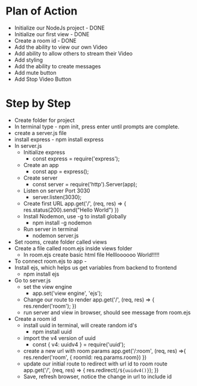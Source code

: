# Plan of Action

- Initialize our NodeJs project - DONE
- Initialize our first view - DONE
- Create a room id - DONE
- Add the ability to view our own Video
- Add ability to allow others to stream their Video
- Add styling
- Add the ability to create messages
- Add mute button
- Add Stop Video Button





# Step by Step
- Create folder for project
- In terminal type - npm init, press enter until prompts are complete.
- create a server.js file
- install express - npm install express
- In server.js
  - Initialize express
    - const express = require('express');  
  - Create an app
    - const app = express();
  - Create server
    - const server = require('http').Server(app);
  - Listen on server Port 3030
    - server.listen(3030);
  - Create first URL
    app.get('/', (req, res) => {
      res.status(200).send("Hello World")
    })
  - Install Nodemon, use -g to install globally
    - npm install -g nodemon
  - Run server in terminal
    - nodemon server.js
- Set rooms, create folder called views
- Create a file called room.ejs inside views folder
  - In room.ejs create basic html file
    <!DOCTYPE html>
    <html lang="en" dir="ltr">
      <head>
        <meta charset="utf-8">
        <title>Zoom Clone</title>
      </head>
      <body>
        Hellloooooo World!!!!!
      </body>
    </html>
- To connect room.ejs to app -
- Install ejs, which helps us get variables from backend to frontend
  - npm install ejs
- Go to server.js
  - set the view engine
    - app.set('view engine', 'ejs');
  - Change our route to render
    app.get('/', (req, res) => {
      res.render('room');
    })
  - run server and view in browser, should see message from room.ejs
- Create a room id
  - install uuid in terminal, will create random id's
    - npm install uuid
  - import the v4 version of uuid
    - const { v4: uuidv4 } = require('uuid');
  - create a new url with room params
    app.get('/:room', (req, res) =>{
      res.render('room', { roomId: req.params.room})
    })
  - update our initial route to redirect with url id to room route
    app.get('/', (req, res) => {
      res.redirect(`/${uuidv4()}`);
    })
  - Save, refresh browser, notice the change in url to include id
